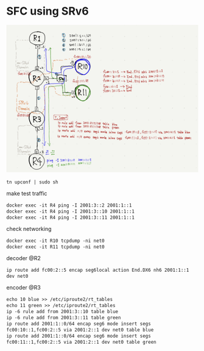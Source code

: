 
# SFC using SRv6

![](./topo.jpeg)

```
tn upconf | sudo sh
```

make test traffic
```
docker exec -it R4 ping -I 2001:3::2 2001:1::1
docker exec -it R4 ping -I 2001:3::10 2001:1::1
docker exec -it R4 ping -I 2001:3::11 2001:1::1
```

check networking
```
docker exec -it R10 tcpdump -ni net0
docker exec -it R11 tcpdump -ni net0
```

decoder @R2
```
ip route add fc00:2::5 encap seg6local action End.DX6 nh6 2001:1::1 dev net0
```

encoder @R3
```
echo 10 blue >> /etc/iproute2/rt_tables
echo 11 green >> /etc/iproute2/rt_tables
ip -6 rule add from 2001:3::10 table blue
ip -6 rule add from 2001:3::11 table green
ip route add 2001:1::0/64 encap seg6 mode insert segs fc00:10::1,fc00:2::5 via 2001:2::1 dev net0 table blue
ip route add 2001:1::0/64 encap seg6 mode insert segs fc00:11::1,fc00:2::5 via 2001:2::1 dev net0 table green
```

